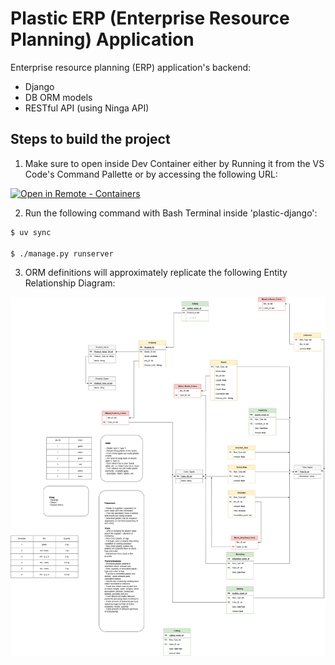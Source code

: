 # Plastic ERP (Enterprise Resource Planning) Application

Enterprise resource planning (ERP) application's backend:
- Django 
- DB ORM models
- RESTful API (using Ninga API)

## Steps to build the project

1. Make sure to open inside Dev Container either by Running it from the VS Code's Command Pallette or by accessing the following URL:

[
    ![Open in Remote - Containers](
        https://xebia.com/wp-content/uploads/2023/11/v1.svg    )
](
    https://vscode.dev/redirect?url=vscode://ms-vscode-remote.remote-containers/cloneInVolume?url=https://github.com/provornydan/plastic_erp
)


2. Run the following command with Bash Terminal inside 'plastic-django':
```bash
$ uv sync

$ ./manage.py runserver
```

3. ORM definitions will approximately replicate the following Entity Relationship Diagram:

![screenshot](readme_assets/PlasticTables.png)
